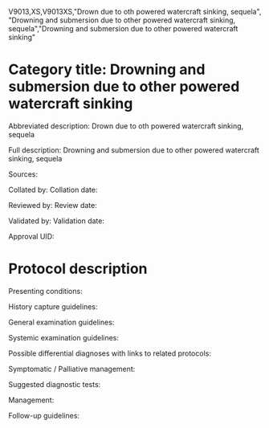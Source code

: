 V9013,XS,V9013XS,"Drown due to oth powered watercraft sinking, sequela", "Drowning and submersion due to other powered watercraft sinking, sequela","Drowning and submersion due to other powered watercraft sinking"
# Category title: Drowning and submersion due to other powered watercraft sinking

Abbreviated description: Drown due to oth powered watercraft sinking, sequela

Full description: Drowning and submersion due to other powered watercraft sinking, sequela

Sources:

Collated by:
Collation date:

Reviewed by:
Review date:

Validated by:
Validation date:

Approval UID:

# Protocol description

Presenting conditions:

History capture guidelines:

General examination guidelines:

Systemic examination guidelines:

Possible differential diagnoses with links to related protocols:

Symptomatic / Palliative management:

Suggested diagnostic tests:

Management:

Follow-up guidelines:
